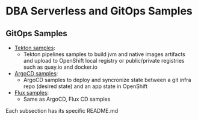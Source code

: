 # DBA Serverless and GitOps Samples
## GitOps Samples

- [Tekton samples](./pipelines-tekton): 
  - Tekton pipelines samples to build jvm and native images artifacts and upload to OpenShift local registry or public/private registries such as quay.io and docker.io 
- [ArgoCD samples](./infra-argocd):
  - ArgoCD samples to deploy and syncronize state between a git infra repo (desired state) and an app state in OpenShift   
- [Flux samples](./infra-fluxcd):
  - Same as ArgoCD, Flux CD samples
  
Each subsection has its specific README.md 
